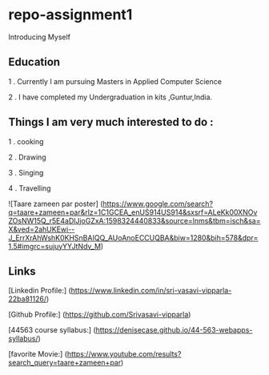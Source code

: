 # repo-assignment1
 Introducing Myself


## Education

1 . Currently I am pursuing Masters in Applied Computer Science 

2 . I have completed my Undergraduation in kits ,Guntur,India.

## Things I am very much interested to do :

1 . cooking

2 . Drawing

3 . Singing

4 . Travelling

![Taare zameen par poster] (https://www.google.com/search?q=taare+zameen+par&rlz=1C1GCEA_enUS914US914&sxsrf=ALeKk00XNOvZOsNW15Q_r5E4aDlJjoGZxA:1598324440833&source=lnms&tbm=isch&sa=X&ved=2ahUKEwi--J_ErrXrAhWshK0KHSnBAIQQ_AUoAnoECCUQBA&biw=1280&bih=578&dpr=1.5#imgrc=sujuyYYJtNdv_M)


## Links
[Linkedin Profile:] (https://www.linkedin.com/in/sri-vasavi-vipparla-22ba81126/)

[Github Profile:] (https://github.com/Srivasavi-vipparla)

[44563 course syllabus:] (https://denisecase.github.io/44-563-webapps-syllabus/)

[favorite Movie:] (https://www.youtube.com/results?search_query=taare+zameen+par)
